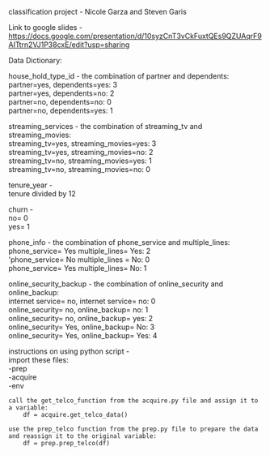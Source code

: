 classification project - Nicole Garza and Steven Garis<br />

Link to google slides - https://docs.google.com/presentation/d/10syzCnT3vCkFuxtQEs9QZUAqrF9AITtrn2VJ1P38cxE/edit?usp=sharing<br />

Data Dictionary:<br />

house_hold_type_id - the combination of partner and dependents: <br />
    partner=yes, dependents=yes: 3<br />
    partner=yes, dependents=no: 2<br />
    partner=no, dependents=no: 0<br />
    partner=no, dependents=yes: 1<br />

streaming_services - the combination of streaming_tv and streaming_movies:<br />
    streaming_tv=yes, streaming_movies=yes: 3<br />
    streaming_tv=yes, streaming_movies=no: 2<br />
    streaming_tv=no, streaming_movies=yes: 1<br />
    streaming_tv=no, streaming_movies=no: 0<br />

tenure_year - <br />
    tenure divided by 12<br />

churn - <br />
    no= 0<br />
    yes= 1<br />

phone_info - the combination of phone_service and multiple_lines:<br />
    phone_service= Yes multiple_lines= Yes: 2<br />
    'phone_service= No multiple_lines = No: 0<br />
    phone_service= Yes multiple_lines= No: 1<br />

online_security_backup - the combination of online_security and online_backup:<br />
    internet service= no, internet service= no: 0<br />
    online_security= no, online_backup= no: 1<br />
    online_security= no, online_backup= yes: 2<br />
    online_security= Yes, online_backup= No: 3<br />
    online_security= Yes, online_backup= Yes: 4<br />

instructions on using python script - <br />
    import these files:<br />
        -prep<br />
        -acquire<br />
        -env<br />

    call the get_telco_function from the acquire.py file and assign it to a variable:
        df = acquire.get_telco_data()

    use the prep_telco function from the prep.py file to prepare the data and reassign it to the original variable:
        df = prep.prep_telco(df)
